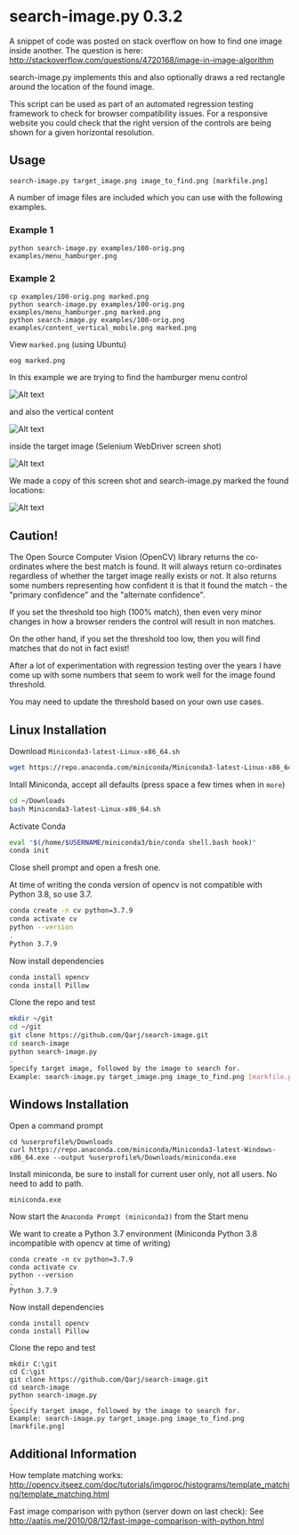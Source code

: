 # search-image.py 0.3.2

A snippet of code was posted on stack overflow on how to find one image inside another. The question is here: http://stackoverflow.com/questions/4720168/image-in-image-algorithm

search-image.py implements this and also optionally draws a red rectangle around the location of the found image.

This script can be used as part of an automated regression testing framework to check for browser compatibility issues. For a responsive website you could check that the right version of the controls are being shown for a given horizontal resolution.


## Usage

```
search-image.py target_image.png image_to_find.png [markfile.png]
```

A number of image files are included which you can use with the following examples.

### Example 1

```
python search-image.py examples/100-orig.png examples/menu_hamburger.png
```

### Example 2

```
cp examples/100-orig.png marked.png
python search-image.py examples/100-orig.png examples/menu_hamburger.png marked.png
python search-image.py examples/100-orig.png examples/content_vertical_mobile.png marked.png
```

View `marked.png` (using Ubuntu)

```
eog marked.png
```

In this example we are trying to find the hamburger menu control

![Alt text](examples/menu_hamburger.png?raw=true "Hamburger Menu Control")

and also the vertical content

![Alt text](examples/content_vertical_mobile.png?raw=true "Vertical Content")

inside the target image (Selenium WebDriver screen shot)

![Alt text](examples/100-orig.png?raw=true "Mobile View")

We made a copy of this screen shot and search-image.py marked the found locations:

![Alt text](examples/100-marked.png?raw=true "Hamburger Menu Control")


## Caution!

The Open Source Computer Vision (OpenCV) library returns the co-ordinates where the best match is found. It will always return co-ordinates regardless of whether the target image really exists or not. It also returns some numbers representing how confident it is that it found the match - the "primary confidence" and the "alternate confidence".

If you set the threshold too high (100% match), then even very minor changes in how a browser renders the control will result in non matches.

On the other hand, if you set the threshold too low, then you will find matches that do not in fact exist!

After a lot of experimentation with regression testing over the years I have come up with some numbers that seem to work well for the image found threshold.

You may need to update the threshold based on your own use cases.


## Linux Installation

Download `Miniconda3-latest-Linux-x86_64.sh`

```bash
wget https://repo.anaconda.com/miniconda/Miniconda3-latest-Linux-x86_64.sh -P ~/Downloads/
```

Intall Miniconda, accept all defaults (press space a few times when in `more`)

```bash
cd ~/Downloads
bash Miniconda3-latest-Linux-x86_64.sh
```

Activate Conda

```bash
eval "$(/home/$USERNAME/miniconda3/bin/conda shell.bash hook)"
conda init
```

Close shell prompt and open a fresh one.

At time of writing the conda version of opencv is not compatible with Python 3.8, so use 3.7.

```bash
conda create -n cv python=3.7.9
conda activate cv
python --version
.
Python 3.7.9
```

Now install dependencies

```bash
conda install opencv
conda install Pillow
```

Clone the repo and test

```bash
mkdir ~/git
cd ~/git
git clone https://github.com/Qarj/search-image.git
cd search-image
python search-image.py
.
Specify target image, followed by the image to search for.
Example: search-image.py target_image.png image_to_find.png [markfile.png]
```


## Windows Installation

Open a command prompt

```
cd %userprofile%/Downloads
curl https://repo.anaconda.com/miniconda/Miniconda3-latest-Windows-x86_64.exe --output %userprofile%/Downloads/miniconda.exe
```

Install miniconda, be sure to install for current user only, not all users. No need to add to path.
```
miniconda.exe
```

Now start the `Anaconda Prompt (miniconda3)` from the Start menu

We want to create a Python 3.7 environment (Miniconda Python 3.8 incompatible with opencv at time of writing)
```
conda create -n cv python=3.7.9
conda activate cv
python --version
.
Python 3.7.9
```

Now install dependencies

```
conda install opencv
conda install Pillow
```

Clone the repo and test

```
mkdir C:\git
cd C:\git
git clone https://github.com/Qarj/search-image.git
cd search-image
python search-image.py
.
Specify target image, followed by the image to search for.
Example: search-image.py target_image.png image_to_find.png [markfile.png]
```

## Additional Information

How template matching works:
http://opencv.itseez.com/doc/tutorials/imgproc/histograms/template_matching/template_matching.html

Fast image comparison with python (server down on last check):
See http://aatiis.me/2010/08/12/fast-image-comparison-with-python.html
